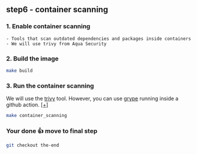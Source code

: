 ## step6 - container scanning

### 1. Enable container scanning
```
- Tools that scan outdated dependencies and packages inside containers
- We will use trivy from Aqua Security
```

### 2. Build the image
```bash
make build
```

### 3. Run the container scanning
We will use the [trivy](https://github.com/aquasecurity/trivy) tool. 
However, you can use [grype](https://github.com/anchore/grype) running inside a github action. [[+]](https://github.com/marketplace/actions/anchore-container-scan)
```bash
make container_scanning
```

### Your done 👍 move to final step
```bash
git checkout the-end
```
